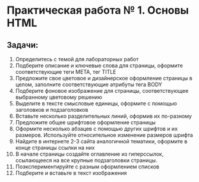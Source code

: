 # Практическая работа № 1. Основы HTML

## Задачи:

1. Определитесь с темой для лабораторных работ
2. Подберите описание и ключевые слова для страницы, оформите
соответствующие теги META, тег TITLE
3. Предложите свое цветовое и дизайнерское оформление страницы в целом,
заполните соответствующие атрибуты тега BODY
4. Подберите фоновое изображение для страницы, соответствующее
выбранному цветовому решению
5. Выделите в тексте смысловые единицы, оформите с помощью заголовков
и подзаголовков
6. Вставьте несколько разделительных линий, оформив их по-разному
7. Предложите общее шрифтовое оформление страницы
8. Оформите несколько абзацев с помощью других шрифтов и их размеров.
Используйте относительное изменение размеров шрифта
9. Найдите в интернете 2-3 сайта аналогичной тематики, оформите в конце
страницы ссылки на них
10. В начале страницы создайте оглавление из гиперссылок, ссылающееся на
все крупные подзаголовки страницы.
11. Поэкспериментируйте с разным оформлением списков
12. Подберите и вставьте в текст изображения
